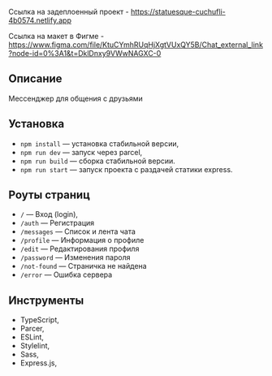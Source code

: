 Ссылка на задеплоенный проект - https://statuesque-cuchufli-4b0574.netlify.app

Ссылка на макет в Фигме - https://www.figma.com/file/KtuCYmhRUqHjXgtVUxQY5B/Chat_external_link?node-id=0%3A1&t=DklDnxy9VWwNAGXC-0

## Описание
Мессенджер для общения с друзьями

## Установка

- `npm install` — установка стабильной версии,
- `npm run dev` — запуск через parcel,
- `npm run build` — сборка стабильной версии.
- `npm run start` — запуск проекта с раздачей статики express.

## **Роуты страниц**

- `/` — Вход (login),
- `/auth` — Регистрация
- `/messages` — Список и лента чата
- `/profile` — Информация о профиле
- `/edit` — Редактирования профиля
- `/password` — Изменения пароля
- `/not-found` — Страничка не найдена
- `/error` — Ошибка сервера

## Инструменты

- TypeScript,
- Parcer,
- ESLint,
- Stylelint,
- Sass,
- Express.js,
